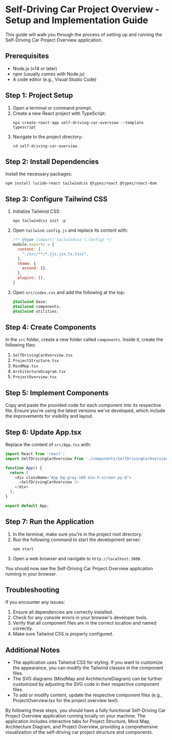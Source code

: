 # Self-Driving Car Project Overview - Setup and Implementation Guide

This guide will walk you through the process of setting up and running the Self-Driving Car Project Overview application.

## Prerequisites

- Node.js (v14 or later)
- npm (usually comes with Node.js)
- A code editor (e.g., Visual Studio Code)

## Step 1: Project Setup

1. Open a terminal or command prompt.
2. Create a new React project with TypeScript:
   ```
   npx create-react-app self-driving-car-overview --template typescript
   ```
3. Navigate to the project directory:
   ```
   cd self-driving-car-overview
   ```

## Step 2: Install Dependencies

Install the necessary packages:

```
npm install lucide-react tailwindcss @types/react @types/react-dom
```

## Step 3: Configure Tailwind CSS

1. Initialize Tailwind CSS:
   ```
   npx tailwindcss init -p
   ```
2. Open `tailwind.config.js` and replace its content with:
   ```javascript
   /** @type {import('tailwindcss').Config} */
   module.exports = {
     content: [
       "./src/**/*.{js,jsx,ts,tsx}",
     ],
     theme: {
       extend: {},
     },
     plugins: [],
   }
   ```
3. Open `src/index.css` and add the following at the top:
   ```css
   @tailwind base;
   @tailwind components;
   @tailwind utilities;
   ```

## Step 4: Create Components

In the `src` folder, create a new folder called `components`. Inside it, create the following files:

1. `SelfDrivingCarOverview.tsx`
2. `ProjectStructure.tsx`
3. `MindMap.tsx`
4. `ArchitectureDiagram.tsx`
5. `ProjectOverview.tsx`

## Step 5: Implement Components

Copy and paste the provided code for each component into its respective file. Ensure you're using the latest versions we've developed, which include the improvements for visibility and layout.

## Step 6: Update App.tsx

Replace the content of `src/App.tsx` with:

```typescript
import React from 'react';
import SelfDrivingCarOverview from './components/SelfDrivingCarOverview';

function App() {
  return (
    <div className="App bg-gray-100 min-h-screen py-8">
      <SelfDrivingCarOverview />
    </div>
  );
}

export default App;
```

## Step 7: Run the Application

1. In the terminal, make sure you're in the project root directory.
2. Run the following command to start the development server:
   ```
   npm start
   ```
3. Open a web browser and navigate to `http://localhost:3000`.

You should now see the Self-Driving Car Project Overview application running in your browser.

## Troubleshooting

If you encounter any issues:

1. Ensure all dependencies are correctly installed.
2. Check for any console errors in your browser's developer tools.
3. Verify that all component files are in the correct location and named correctly.
4. Make sure Tailwind CSS is properly configured.

## Additional Notes

- The application uses Tailwind CSS for styling. If you want to customize the appearance, you can modify the Tailwind classes in the component files.
- The SVG diagrams (MindMap and ArchitectureDiagram) can be further customized by adjusting the SVG code in their respective component files.
- To add or modify content, update the respective component files (e.g., ProjectOverview.tsx for the project overview text).

By following these steps, you should have a fully functional Self-Driving Car Project Overview application running locally on your machine. The application includes interactive tabs for Project Structure, Mind Map, Architecture Diagram, and Project Overview, providing a comprehensive visualization of the self-driving car project structure and components.